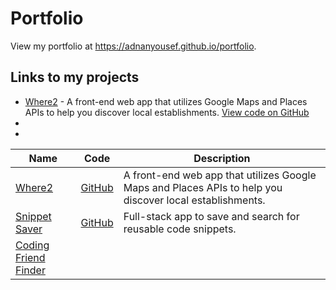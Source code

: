 # Portfolio
View my portfolio at https://adnanyousef.github.io/portfolio.

## Links to my projects
- [Where2](https://adnanyousef.github.io/Where2) - A front-end web app that utilizes Google Maps and Places APIs to help you discover local establishments. [View code on GitHub](https://www.github.com/adnanyousef/Where2)
- 
- 

|Name|Code|Description|
|----|----|-----------|
|[Where2](https://adnanyousef.github.io/Where2)|[GitHub](https://www.github.com/adnanyousef/Where2)|A front-end web app that utilizes Google Maps and Places APIs to help you discover local establishments.|
|[Snippet Saver](https://snippet-web.herokuapp.com/)|[GitHub](https://www.github.com/adnanyousef/snippet-web)|Full-stack app to save and search for reusable code snippets.|
|[Coding Friend Finder](https://hidden-earth-46755.herokuapp.com/)|